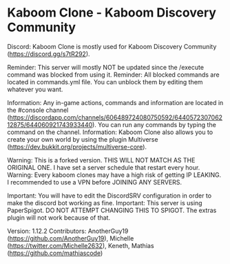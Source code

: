 # Kaboom Clone - Kaboom Discovery Community

Discord: Kaboom Clone is mostly used for Kaboom Discovery Community (https://discord.gg/s7tR292). 

Reminder: This server will mostly NOT be updated since the /execute command was blocked from using it.
Reminder: All blocked commands are located in commands.yml file. You can unblock them by editing them whatever you want.

Information: Any in-game actions, commands and information are located in the #console channel (https://discordapp.com/channels/606489724080750592/644057230706212875/644060921743933440). You can run any commands by typing the command on the channel.
Information: Kaboom Clone also allows you to create your own world by using the plugin Multiverse (https://dev.bukkit.org/projects/multiverse-core).

Warning: This is a forked version. THIS WILL NOT MATCH AS THE ORIGINAL ONE. I have set a server schedule that restart every hour.
Warning: Every kaboom clones may have a high risk of getting IP LEAKING. I recommended to use a VPN before JOINING ANY SERVERS.

Important: You will have to edit the DiscordSRV configuration in order to make the discord bot working as fine.
Important: This server is using PaperSpigot. DO NOT ATTEMPT CHANGING THIS TO SPIGOT. The extras plugin will not work because of that.

Version: 1.12.2
Contributors: AnotherGuy19 (https://github.com/AnotherGuy19), Michelle (https://twitter.com/Michelle2632), Keneth, Mathias (https://github.com/mathiascode)
